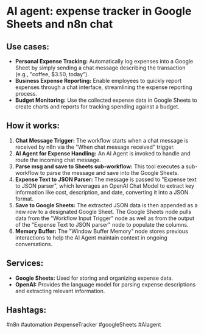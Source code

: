 # AI agent: expense tracker in Google Sheets and n8n chat

## Use cases:

*   **Personal Expense Tracking:** Automatically log expenses into a Google Sheet by simply sending a chat message describing the transaction (e.g., "coffee, $3.50, today").
*   **Business Expense Reporting:** Enable employees to quickly report expenses through a chat interface, streamlining the expense reporting process.
*   **Budget Monitoring:** Use the collected expense data in Google Sheets to create charts and reports for tracking spending against a budget.

## How it works:

1.  **Chat Message Trigger:** The workflow starts when a chat message is received by n8n via the "When chat message received" trigger.
2.  **AI Agent for Expense Handling:** An AI Agent is invoked to handle and route the incoming chat message.
3.  **Parse msg and save to Sheets sub-workflow:** This tool executes a sub-workflow to parse the message and save into the Google Sheets.
4.  **Expense Text to JSON Parser:** The message is passed to "Expense text to JSON parser", which leverages an OpenAI Chat Model to extract key information like cost, description, and date, converting it into a JSON format.
5.  **Save to Google Sheets:** The extracted JSON data is then appended as a new row to a designated Google Sheet. The Google Sheets node pulls data from the "Workflow Input Trigger" node as well as from the output of the "Expense Text to JSON parser" node to populate the columns.
6.  **Memory Buffer:** The "Window Buffer Memory" node stores previous interactions to help the AI Agent maintain context in ongoing conversations.

## Services:

*   **Google Sheets:** Used for storing and organizing expense data.
*   **OpenAI:** Provides the language model for parsing expense descriptions and extracting relevant information.

## Hashtags:

#n8n #automation #expenseTracker #googleSheets #AIagent
